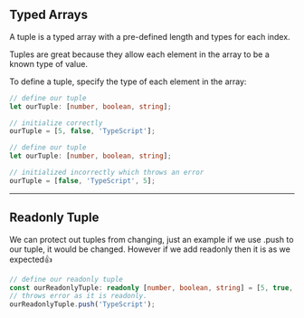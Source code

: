 ## Typed Arrays

A tuple is a typed array with a pre-defined length and types for each index.

Tuples are great because they allow each element in the array to be a known type of value.

To define a tuple, specify the type of each element in the array:

```ts
// define our tuple
let ourTuple: [number, boolean, string];

// initialize correctly
ourTuple = [5, false, 'TypeScript'];
```

```ts
// define our tuple
let ourTuple: [number, boolean, string];

// initialized incorrectly which throws an error
ourTuple = [false, 'TypeScript', 5];
```

- - - - - 

## Readonly Tuple

We can protect out tuples from changing, just an example if we use .push to our tuple, it would be changed. However if we add readonly then it is as we expected👍

```ts
// define our readonly tuple
const ourReadonlyTuple: readonly [number, boolean, string] = [5, true, 'The Real Coding God'];
// throws error as it is readonly.
ourReadonlyTuple.push('TypeScript');
```
